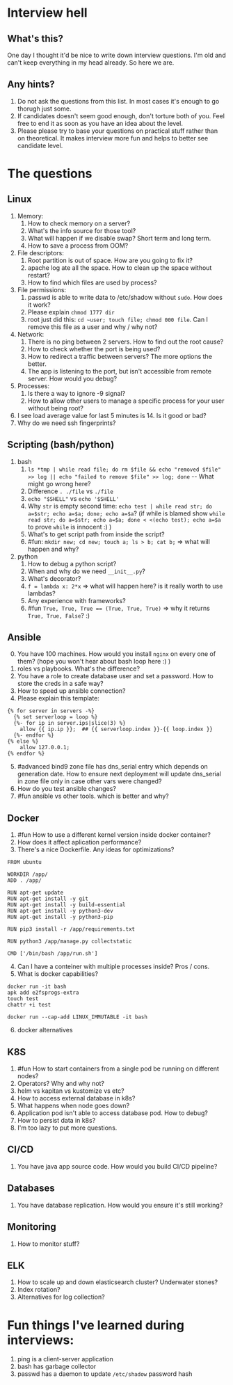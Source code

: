 # Interview hell

## What's this?
One day I thought it'd be nice to write down interview questions. I'm old and can't keep everything in my head already. So here we are.

## Any hints?
1. Do not ask the questions from this list. In most cases it's enough to go thorugh just some.
2. If candidates doesn't seem good enough, don't torture both of you. Feel free to end it as soon as you have an idea about the level.
3. Please please try to base your questions on practical stuff rather than on theoretical. It makes interview more fun and helps to better see candidate level.

# The questions

## Linux
1. Memory:
    1. How to check memory on a server? 
    2. What's the info source for those tool?
    3. What will happen if we disable swap? Short term and long term.
    4. How to save a process from OOM?
2. File descriptors:
    1. Root partition is out of space. How are you going to fix it? 
    2. apache log ate all the space. How to clean up the space without restart?
    3. How to find which files are used by process?
3. File permissions:
    1. passwd is able to write data to /etc/shadow without `sudo`. How does it work?
    2. Please explain `chmod 1777 dir`
    3. root just did this: `cd ~user; touch file; chmod 000 file`. Can I remove this file as a user and why / why not?
4. Network: 
    1. There is no ping between 2 servers. How to find out the root cause?
    2. How to check whether the port is being used?
    3. How to redirect a traffic between servers? The more options the better.
    4. The app is listening to the port, but isn't accessible from remote server. How would you debug?
5. Processes:
    1. Is there a way to ignore -9 signal?
    2. How to allow other users to manage a specific process for your user without being root?
6. I see load average value for last 5 minutes is 14. Is it good or bad?
7. Why do we need ssh fingerprints?

## Scripting (bash/python)
1. bash
    1. `ls *tmp | while read file; do rm $file && echo "removed $file" >> log || echo "failed to remove $file" >> log; done` -- What might go wrong here?
    2. Difference `. ./file` vs `./file` 
    3. `echo "$SHELL"` vs `echo '$SHELL'`
    4. Why `str` is empty second time: `echo test | while read str; do a=$str; echo a=$a; done; echo a=$a`? (if while is blamed show `while read str; do a=$str; echo a=$a; done < <(echo test); echo a=$a` to prove `while` is innocent :) )
    5. What's to get script path from inside the script?
    6. #fun: `mkdir new; cd new; touch a; ls > b; cat b;` => what will happen and why?
2. python
    1. How to debug a python script?
    2. When and why do we need `__init__.py`?
    3. What's decorator?
    4. `f = lambda x: 2*x` => what will happen here? is it really worth to use lambdas?
    5. Any experience with frameworks?
    6. #fun `True, True, True == (True, True, True)` => why it returns `True, True, False`? :)

## Ansible
0. You have 100 machines. How would you install `nginx` on every one of them? (hope you won't hear about bash loop here :) )
1. roles vs playbooks. What's the difference?
2. You have a role to create database user and set a password. How to store the creds in a safe way?
3. How to speed up ansible connection?
4. Please explain this template:
```
{% for server in servers -%}
  {% set serverloop = loop %}
  {%- for ip in server.ips|slice(3) %}
    allow {{ ip.ip }};  ## {{ serverloop.index }}-{{ loop.index }}
  {%- endfor %}
{% else %}
    allow 127.0.0.1;
{% endfor %}
```
5. #advanced bind9 zone file has dns_serial entry which depends on generation date. How to ensure next deployment will update dns_serial in zone file only in case other vars were changed?
5. How do you test ansible changes?
6. #fun ansible vs other tools. which is better and why?

## Docker
1. #fun How to use a different kernel version inside docker container?
2. How does it affect aplication performance?
3. There's a nice Dockerfile. Any ideas for optimizations?
```
FROM ubuntu

WORKDIR /app/
ADD . /app/

RUN apt-get update 
RUN apt-get install -y git
RUN apt-get install -y build-essential
RUN apt-get install -y python3-dev
RUN apt-get install -y python3-pip

RUN pip3 install -r /app/requirements.txt

RUN python3 /app/manage.py collectstatic

CMD ['/bin/bash /app/run.sh']
```
4. Can I have a conteiner with multiple processes inside? Pros / cons.
5. What is docker capabilities?
```
docker run -it bash
apk add e2fsprogs-extra
touch test
chattr +i test

docker run --cap-add LINUX_IMMUTABLE -it bash
```
6. docker alternatives

## K8S
1. #fun How to start containers from a single pod be running on different nodes?
2. Operators? Why and why not?
3. helm vs kapitan vs kustomize vs etc?
4. How to access external database in k8s?
5. What happens when node goes down?
6. Application pod isn't able to access database pod. How to debug?
7. How to persist data in k8s?
8. I'm too lazy to put more questions.

## CI/CD
1. You have java app source code. How would you build CI/CD pipeline?

## Databases
1. You have database replication. How would you ensure it's still working?

## Monitoring
1. How to monitor stuff?

## ELK
1. How to scale up and down elasticsearch cluster? Underwater stones?
2. Index rotation?
3. Alternatives for log collection?

# Fun things I've learned during interviews:
1. ping is a client-server application
2. bash has garbage collector
3. passwd has a daemon to update `/etc/shadow` password hash
